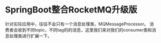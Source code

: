 
# SpringBoot整合RocketMQ升级版
针对实际应用中，往往不会只有一个消息处理类，MQMessageProcessor。
消费者会收到不同topic，不同tag的的消息，这里我们来对我们的consumer类和消息处理类进行扩展一下。

